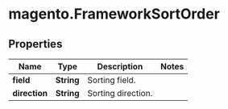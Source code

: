 # magento.FrameworkSortOrder

## Properties
Name | Type | Description | Notes
------------ | ------------- | ------------- | -------------
**field** | **String** | Sorting field. | 
**direction** | **String** | Sorting direction. | 


